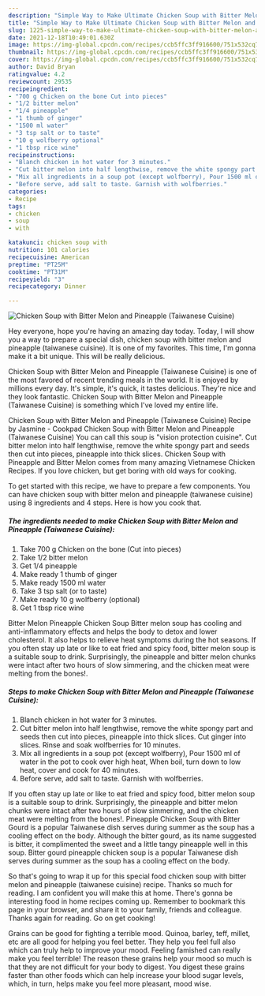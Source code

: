 ```yaml
---
description: "Simple Way to Make Ultimate Chicken Soup with Bitter Melon and Pineapple (Taiwanese Cuisine)"
title: "Simple Way to Make Ultimate Chicken Soup with Bitter Melon and Pineapple (Taiwanese Cuisine)"
slug: 1225-simple-way-to-make-ultimate-chicken-soup-with-bitter-melon-and-pineapple-taiwanese-cuisine
date: 2021-12-18T10:49:01.630Z
image: https://img-global.cpcdn.com/recipes/ccb5ffc3ff916600/751x532cq70/chicken-soup-with-bitter-melon-and-pineapple-taiwanese-cuisine-recipe-main-photo.jpg
thumbnail: https://img-global.cpcdn.com/recipes/ccb5ffc3ff916600/751x532cq70/chicken-soup-with-bitter-melon-and-pineapple-taiwanese-cuisine-recipe-main-photo.jpg
cover: https://img-global.cpcdn.com/recipes/ccb5ffc3ff916600/751x532cq70/chicken-soup-with-bitter-melon-and-pineapple-taiwanese-cuisine-recipe-main-photo.jpg
author: David Bryan
ratingvalue: 4.2
reviewcount: 29535
recipeingredient:
- "700 g Chicken on the bone Cut into pieces"
- "1/2 bitter melon"
- "1/4 pineapple"
- "1 thumb of ginger"
- "1500 ml water"
- "3 tsp salt or to taste"
- "10 g wolfberry optional"
- "1 tbsp rice wine"
recipeinstructions:
- "Blanch chicken in hot water for 3 minutes."
- "Cut bitter melon into half lengthwise, remove the white spongy part and seeds then cut into pieces, pineapple into thick slices. Cut ginger into slices. Rinse and soak wolfberries for 10 minutes."
- "Mix all ingredients in a soup pot (except wolfberry), Pour 1500 ml of water in the pot to cook over high heat, When boil, turn down to low heat, cover and cook for 40 minutes."
- "Before serve, add salt to taste. Garnish with wolfberries."
categories:
- Recipe
tags:
- chicken
- soup
- with

katakunci: chicken soup with 
nutrition: 101 calories
recipecuisine: American
preptime: "PT25M"
cooktime: "PT31M"
recipeyield: "3"
recipecategory: Dinner

---
```



![Chicken Soup with Bitter Melon and Pineapple (Taiwanese Cuisine)](https://img-global.cpcdn.com/recipes/ccb5ffc3ff916600/751x532cq70/chicken-soup-with-bitter-melon-and-pineapple-taiwanese-cuisine-recipe-main-photo.jpg)

Hey everyone, hope you're having an amazing day today. Today, I will show you a way to prepare a special dish, chicken soup with bitter melon and pineapple (taiwanese cuisine). It is one of my favorites. This time, I'm gonna make it a bit unique. This will be really delicious.

Chicken Soup with Bitter Melon and Pineapple (Taiwanese Cuisine) is one of the most favored of recent trending meals in the world. It is enjoyed by millions every day. It's simple, it's quick, it tastes delicious. They're nice and they look fantastic. Chicken Soup with Bitter Melon and Pineapple (Taiwanese Cuisine) is something which I've loved my entire life.

Chicken Soup with Bitter Melon and Pineapple (Taiwanese Cuisine) Recipe by Jasmine - Cookpad Chicken Soup with Bitter Melon and Pineapple (Taiwanese Cuisine) You can call this soup is &#34;vision protection cuisine&#34;. Cut bitter melon into half lengthwise, remove the white spongy part and seeds then cut into pieces, pineapple into thick slices. Chicken Soup with Pineapple and Bitter Melon comes from many amazing Vietnamese Chicken Recipes. If you love chicken, but get boring with old ways for cooking.


To get started with this recipe, we have to prepare a few components. You can have chicken soup with bitter melon and pineapple (taiwanese cuisine) using 8 ingredients and 4 steps. Here is how you cook that.

<!--inarticleads1-->

##### The ingredients needed to make Chicken Soup with Bitter Melon and Pineapple (Taiwanese Cuisine):

1. Take 700 g Chicken on the bone (Cut into pieces)
1. Take 1/2 bitter melon
1. Get 1/4 pineapple
1. Make ready 1 thumb of ginger
1. Make ready 1500 ml water
1. Take 3 tsp salt (or to taste)
1. Make ready 10 g wolfberry (optional)
1. Get 1 tbsp rice wine


Bitter Melon Pineapple Chicken Soup Bitter melon soup has cooling and anti-inflammatory effects and helps the body to detox and lower cholesterol. It also helps to relieve heat symptoms during the hot seasons. If you often stay up late or like to eat fried and spicy food, bitter melon soup is a suitable soup to drink. Surprisingly, the pineapple and bitter melon chunks were intact after two hours of slow simmering, and the chicken meat were melting from the bones!. 

<!--inarticleads2-->

##### Steps to make Chicken Soup with Bitter Melon and Pineapple (Taiwanese Cuisine):

1. Blanch chicken in hot water for 3 minutes.
1. Cut bitter melon into half lengthwise, remove the white spongy part and seeds then cut into pieces, pineapple into thick slices. Cut ginger into slices. Rinse and soak wolfberries for 10 minutes.
1. Mix all ingredients in a soup pot (except wolfberry), Pour 1500 ml of water in the pot to cook over high heat, When boil, turn down to low heat, cover and cook for 40 minutes.
1. Before serve, add salt to taste. Garnish with wolfberries.


If you often stay up late or like to eat fried and spicy food, bitter melon soup is a suitable soup to drink. Surprisingly, the pineapple and bitter melon chunks were intact after two hours of slow simmering, and the chicken meat were melting from the bones!. Pineapple Chicken Soup with Bitter Gourd is a popular Taiwanese dish serves during summer as the soup has a cooling effect on the body. Although the bitter gourd, as its name suggested is bitter, it complimented the sweet and a little tangy pineapple well in this soup. Bitter gourd pineapple chicken soup is a popular Taiwanese dish serves during summer as the soup has a cooling effect on the body. 

So that's going to wrap it up for this special food chicken soup with bitter melon and pineapple (taiwanese cuisine) recipe. Thanks so much for reading. I am confident you will make this at home. There's gonna be interesting food in home recipes coming up. Remember to bookmark this page in your browser, and share it to your family, friends and colleague. Thanks again for reading. Go on get cooking!

Grains can be good for fighting a terrible mood. Quinoa, barley, teff, millet, etc are all good for helping you feel better. They help you feel full also which can truly help to improve your mood. Feeling famished can really make you feel terrible! The reason these grains help your mood so much is that they are not difficult for your body to digest. You digest these grains faster than other foods which can help increase your blood sugar levels, which, in turn, helps make you feel more pleasant, mood wise.

